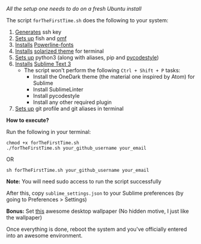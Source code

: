 *All the setup one needs to do on a fresh Ubuntu install*

The script `forTheFirstTime.sh` does the following to your system:

1. [Generates](https://github.com/Demfier/forTheFirstTime/blob/master/forTheFirstTime.sh#L13) ssh key
2. [Sets up](https://github.com/Demfier/forTheFirstTime/blob/master/forTheFirstTime.sh#L35-L40) fish and [omf](https://github.com/oh-my-fish/oh-my-fish)
3. [Installs](https://github.com/Demfier/forTheFirstTime/blob/master/forTheFirstTime.sh#L32) [Powerline-fonts](https://github.com/powerline/fonts)
4. [Installs](https://github.com/Demfier/forTheFirstTime/blob/master/forTheFirstTime.sh#L21-L29) [solarized theme](https://github.com/Anthony25/gnome-terminal-colors-solarized) for terminal
5. [Sets up](https://github.com/Demfier/forTheFirstTime/blob/master/forTheFirstTime.sh#L16-18) python3 (along with aliases, pip and [pycodestyle](https://github.com/PyCQA/pycodestyle))
6. [Installs](https://github.com/Demfier/forTheFirstTime/blob/master/forTheFirstTime.sh#L44-47) [Sublime Text 3](https://www.sublimetext.com/)
    - The script won't perform the following `Ctrl + Shift + P` tasks:
        - Install the OneDark theme (the material one inspired by Atom) for Sublime
        - Install SublimeLinter
        - Install pycodestyle
        - Install any other required plugin
7. [Sets up](https://github.com/Demfier/forTheFirstTime/blob/master/forTheFirstTime.sh#L49-L53) git profile and git aliases in terminal

**How to execute?**

Run the following in your terminal:

```shell
chmod +x forTheFirstTime.sh
./forTheFirstTime.sh your_github_username your_email
```

OR

```shell
sh forTheFirstTime.sh your_github_username your_email
```

**Note:** You will need sudo access to run the script successfully

After this, copy `sublime_settings.json` to your Sublime preferences (by going to Preferences > Settings)

**Bonus:** Set [this](https://financesonline.com/uploads/2014/03/mansion.jpg) awesome desktop wallpaper (No hidden motive, I just like the wallpaper)


Once everything is done, reboot the system and you've officially entered into an awesome environment.
